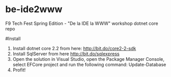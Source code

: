 # be-ide2www
F9 Tech Fest Spring Edition - "De la IDE la WWW" workshop dotnet core repo

#Install
1) Install dotnet core 2.2 from here: http://bit.do/core2-2-sdk
2) Install SqlServer from here http://bit.do/sqlexpress
3) Open the solution in Visual Studio, open the Package Manager Console, select EFCore project and run the following command: Update-Database
4) Profit!
